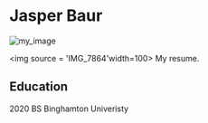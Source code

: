 # Jasper Baur
 
 
![my_image](IMG_7864.png)

<img source = 'IMG_7864'width=100>
My resume.

## Education

2020 BS Binghamton Univeristy
